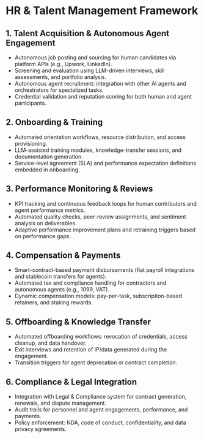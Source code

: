 # HR & Talent Management Framework

## 1. Talent Acquisition & Autonomous Agent Engagement
- Autonomous job posting and sourcing for human candidates via platform APIs (e.g., Upwork, LinkedIn).
- Screening and evaluation using LLM-driven interviews, skill assessments, and portfolio analysis.
- Autonomous agent recruitment: integration with other AI agents and orchestrators for specialized tasks.
- Credential validation and reputation scoring for both human and agent participants.

## 2. Onboarding & Training
- Automated orientation workflows, resource distribution, and access provisioning.
- LLM-assisted training modules, knowledge-transfer sessions, and documentation generation.
- Service-level agreement (SLA) and performance expectation definitions embedded in onboarding.

## 3. Performance Monitoring & Reviews
- KPI tracking and continuous feedback loops for human contributors and agent performance metrics.
- Automated quality checks, peer-review assignments, and sentiment analysis on deliverables.
- Adaptive performance improvement plans and retraining triggers based on performance gaps.

## 4. Compensation & Payments
- Smart-contract-based payment disbursements (fiat payroll integrations and stablecoin transfers for agents).
- Automated tax and compliance handling for contractors and autonomous agents (e.g., 1099, VAT).
- Dynamic compensation models: pay-per-task, subscription-based retainers, and staking rewards.

## 5. Offboarding & Knowledge Transfer
- Automated offboarding workflows: revocation of credentials, access cleanup, and data handover.
- Exit interviews and retention of IP/data generated during the engagement.
- Transition triggers for agent deprecation or contract completion.

## 6. Compliance & Legal Integration
- Integration with Legal & Compliance system for contract generation, renewals, and dispute management.
- Audit trails for personnel and agent engagements, performance, and payments.
- Policy enforcement: NDA, code of conduct, confidentiality, and data privacy agreements.